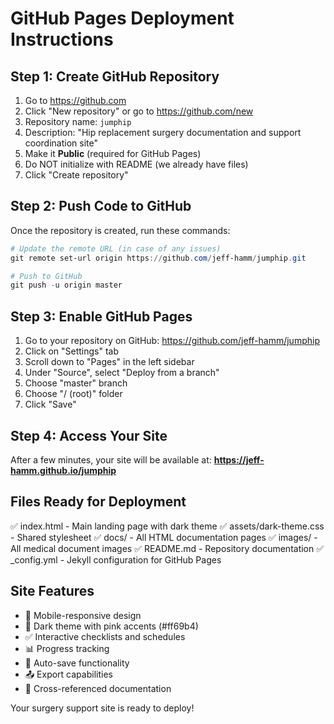 # GitHub Pages Deployment Instructions

## Step 1: Create GitHub Repository
1. Go to https://github.com
2. Click "New repository" or go to https://github.com/new
3. Repository name: `jumphip`
4. Description: "Hip replacement surgery documentation and support coordination site"
5. Make it **Public** (required for GitHub Pages)
6. Do NOT initialize with README (we already have files)
7. Click "Create repository"

## Step 2: Push Code to GitHub
Once the repository is created, run these commands:

```powershell
# Update the remote URL (in case of any issues)
git remote set-url origin https://github.com/jeff-hamm/jumphip.git

# Push to GitHub
git push -u origin master
```

## Step 3: Enable GitHub Pages
1. Go to your repository on GitHub: https://github.com/jeff-hamm/jumphip
2. Click on "Settings" tab
3. Scroll down to "Pages" in the left sidebar
4. Under "Source", select "Deploy from a branch"
5. Choose "master" branch
6. Choose "/ (root)" folder
7. Click "Save"

## Step 4: Access Your Site
After a few minutes, your site will be available at:
**https://jeff-hamm.github.io/jumphip**

## Files Ready for Deployment
✅ index.html - Main landing page with dark theme
✅ assets/dark-theme.css - Shared stylesheet
✅ docs/ - All HTML documentation pages
✅ images/ - All medical document images
✅ README.md - Repository documentation
✅ _config.yml - Jekyll configuration for GitHub Pages

## Site Features
- 📱 Mobile-responsive design
- 🌙 Dark theme with pink accents (#ff69b4)
- ✅ Interactive checklists and schedules
- 📊 Progress tracking
- 💾 Auto-save functionality
- 📤 Export capabilities
- 🔗 Cross-referenced documentation

Your surgery support site is ready to deploy!
